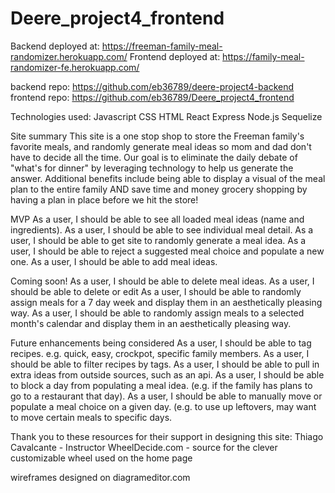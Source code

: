 # Deere_project4_frontend

Backend deployed at: https://freeman-family-meal-randomizer.herokuapp.com/
Frontend deployed at: https://family-meal-randomizer-fe.herokuapp.com/

backend repo: https://github.com/eb36789/deere-project4-backend
frontend repo: https://github.com/eb36789/Deere_project4_frontend

Technologies used:
Javascript
CSS
HTML
React
Express
Node.js
Sequelize

Site summary
This site is a one stop shop to store the Freeman family's favorite meals, and randomly generate meal ideas so mom and dad don't have to decide all the time.  Our goal is to eliminate the daily debate of "what's for dinner" by leveraging technology to help us generate the answer.  Additional benefits include being able to display a visual of the meal plan to the entire family AND save time and money grocery shopping by having a plan in place before we hit the store!

MVP
As a user, I should be able to see all loaded meal ideas (name and ingredients).
As a user, I should be able to see individual meal detail.
As a user, I should be able to get site to randomly generate a meal idea.
As a user, I should be able to reject a suggested meal choice and populate a new one.
As a user, I should be able to add meal ideas.


Coming soon!
As a user, I should be able to delete meal ideas.
As a user, I should be able to delete or edit
As a user, I should be able to randomly assign meals for a 7 day week and display them in an aesthetically pleasing way.
As a user, I should be able to randomly assign meals to a selected month's calendar and display them in an aesthetically pleasing way.

Future enhancements being considered
As a user, I should be able to tag recipes. e.g. quick, easy, crockpot, specific family members.
As a user, I should be able to filter recipes by tags.
As a user, I should be able to pull in extra ideas from outside sources, such as an api.
As a user, I should be able to block a day from populating a meal idea. (e.g. if the family has plans to go to a restaurant that day).
As a user, I should be able to manually move or populate a meal choice on a given day. (e.g. to use up leftovers, may want to move certain meals to specific days.

Thank you to these resources for their support in designing this site:
Thiago Cavalcante - Instructor
WheelDecide.com - source for the clever customizable wheel used on the home page

wireframes designed on diagrameditor.com






